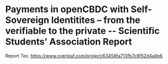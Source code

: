 # Payments in openCBDC with Self-Sovereign Identitites – from the verifiable to the private -- Scientific Students’ Association Report

Report Tex:
https://www.overleaf.com/project/63458fa713fb7c8f52d4a9e6
